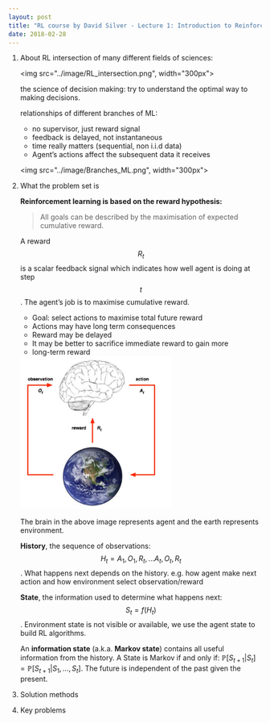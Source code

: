 ```yaml
---
layout: post
title: "RL course by David Silver - Lecture 1: Introduction to Reinforcement Learning"
date: 2018-02-28
---
```


1. About RL
	intersection of many different fields of sciences:
	
	<img src="../image/RL_intersection.png", width="300px">
	
	the science of decision making: try to understand the optimal way to making decisions.
	
	relationships of different branches of ML:
	- no supervisor, just reward signal
	- feedback is delayed, not instantaneous
	- time really matters (sequential, non i.i.d data)
	- Agent’s actions affect the subsequent data it receives
	
	<img src="../image/Branches_ML.png", width="300px">
	
3. What the problem set is

	**Reinforcement learning is based on the reward hypothesis:** 
	> All goals can be described by the maximisation of expected
cumulative reward.

	A reward $$R_t$$ is a scalar feedback signal which indicates how well agent is doing at step $$t$$. The agent’s job is to maximise cumulative 
reward.

	- Goal: select actions to maximise total future reward
   - Actions may have long term consequences
	- Reward may be delayed
	- It may be better to sacrifice immediate reward to gain more
	- long-term reward

	<img src="../image/Agent_and_environment.jpeg" width="300px">
	
	The brain in the above image represents agent and the earth represents environment.

	**History**, the sequence of observations:
	$$H_t = A_1, O_1, R_t, ... A_t, O_t, R_t $$. What happens next depends on the history. e.g. how agent make next action and how environment select observation/reward
	
	**State**, the information used to determine what happens next: $$S_t = f(H_t)$$. Environment state is not visible or available, we use the agent state to build RL algorithms.
	
	An **information state** (a.k.a. **Markov state**) contains all useful information from the history. A State is Markov if and only if: $\mathbb{P}[S_{t+1} | S_t] = \mathbb{P}[S_{t+1}|S_1, ... ,S_t]$. The future is independent of the past given the present.
	
4. Solution methods
5. Key problems
